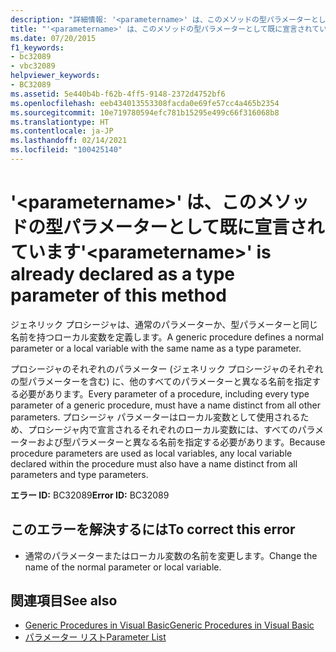 ```yaml
---
description: "詳細情報: '<parametername>' は、このメソッドの型パラメーターとして既に宣言されています"
title: "'<parametername>' は、このメソッドの型パラメーターとして既に宣言されています"
ms.date: 07/20/2015
f1_keywords:
- bc32089
- vbc32089
helpviewer_keywords:
- BC32089
ms.assetid: 5e440b4b-f62b-4ff5-9148-2372d4752bf6
ms.openlocfilehash: eeb434013553308facda0e69fe57cc4a465b2354
ms.sourcegitcommit: 10e719780594efc781b15295e499c66f316068b8
ms.translationtype: HT
ms.contentlocale: ja-JP
ms.lasthandoff: 02/14/2021
ms.locfileid: "100425140"
---
```

# <a name="parametername-is-already-declared-as-a-type-parameter-of-this-method"></a><span data-ttu-id="447a2-103">'\<parametername>' は、このメソッドの型パラメーターとして既に宣言されています</span><span class="sxs-lookup"><span data-stu-id="447a2-103">'\<parametername>' is already declared as a type parameter of this method</span></span>

<span data-ttu-id="447a2-104">ジェネリック プロシージャは、通常のパラメーターか、型パラメーターと同じ名前を持つローカル変数を定義します。</span><span class="sxs-lookup"><span data-stu-id="447a2-104">A generic procedure defines a normal parameter or a local variable with the same name as a type parameter.</span></span>  
  
 <span data-ttu-id="447a2-105">プロシージャのそれぞれのパラメーター (ジェネリック プロシージャのそれぞれの型パラメーターを含む) に、他のすべてのパラメーターと異なる名前を指定する必要があります。</span><span class="sxs-lookup"><span data-stu-id="447a2-105">Every parameter of a procedure, including every type parameter of a generic procedure, must have a name distinct from all other parameters.</span></span> <span data-ttu-id="447a2-106">プロシージャ パラメーターはローカル変数として使用されるため、プロシージャ内で宣言されるそれぞれのローカル変数には、すべてのパラメーターおよび型パラメーターと異なる名前を指定する必要があります。</span><span class="sxs-lookup"><span data-stu-id="447a2-106">Because procedure parameters are used as local variables, any local variable declared within the procedure must also have a name distinct from all parameters and type parameters.</span></span>  
  
 <span data-ttu-id="447a2-107">**エラー ID:** BC32089</span><span class="sxs-lookup"><span data-stu-id="447a2-107">**Error ID:** BC32089</span></span>  
  
## <a name="to-correct-this-error"></a><span data-ttu-id="447a2-108">このエラーを解決するには</span><span class="sxs-lookup"><span data-stu-id="447a2-108">To correct this error</span></span>  
  
- <span data-ttu-id="447a2-109">通常のパラメーターまたはローカル変数の名前を変更します。</span><span class="sxs-lookup"><span data-stu-id="447a2-109">Change the name of the normal parameter or local variable.</span></span>  
  
## <a name="see-also"></a><span data-ttu-id="447a2-110">関連項目</span><span class="sxs-lookup"><span data-stu-id="447a2-110">See also</span></span>

- [<span data-ttu-id="447a2-111">Generic Procedures in Visual Basic</span><span class="sxs-lookup"><span data-stu-id="447a2-111">Generic Procedures in Visual Basic</span></span>](../programming-guide/language-features/data-types/generic-procedures.md)
- [<span data-ttu-id="447a2-112">パラメーター リスト</span><span class="sxs-lookup"><span data-stu-id="447a2-112">Parameter List</span></span>](../language-reference/statements/parameter-list.md)
